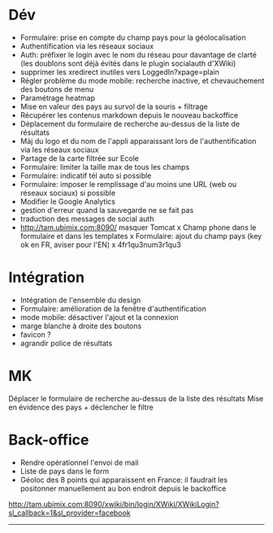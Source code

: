 
# Dév
  - Formulaire: prise en compte du champ pays pour la géolocalisation
  - Authentification via les réseaux sociaux
  - Auth: préfixer le login avec le nom du réseau pour davantage de clarté (les doublons sont déjà évités dans le plugin socialauth d'XWiki)
  - supprimer les xredirect inutiles vers LoggedIn?xpage=plain
  - Régler problème du mode mobile: recherche inactive, et chevauchement des boutons de menu
  - Paramétrage heatmap
  - Mise en valeur des pays au survol de la souris + filtrage
  - Récupérer les contenus markdown depuis le nouveau backoffice
  - Déplacement du formulaire de recherche au-dessus de la liste de résultats
  - Màj du logo et du nom de l'appli apparaissant lors de l'authentification via les réseaux sociaux
  - Partage de la carte filtrée sur Ecole
  - Formulaire: limiter la taille max de tous les champs
  - Formulaire: indicatif tél auto si possible
  - Formulaire: imposer le remplissage d'au moins une URL (web ou réseaux sociaux) si possible
  - Modifier le Google Analytics
  - gestion d'erreur quand la sauvegarde ne se fait pas
  - traduction des messages de social auth
  - http://tam.ubimix.com:8090/ masquer Tomcat
  x Champ phone dans le formulaire et dans les templates
  x Formulaire: ajout du champ pays (key ok en FR, aviser pour l'EN)
  x 4fr1qu3num3r1qu3

# Intégration
  - Intégration de l'ensemble du design
  - Formulaire: amélioration de la fenêtre d'authentification
  - mode mobile: désactiver l'ajout et la connexion
  - marge blanche à droite des boutons
  - favicon ?
  - agrandir police de résultats

# MK
  Déplacer le formulaire de recherche au-dessus de la liste des résultats
  Mise en évidence des pays + déclencher le filtre

# Back-office
  - Rendre opérationnel l'envoi de mail
  - Liste de pays dans le form
  - Géoloc des 8 points qui apparaissent en France: il faudrait les positonner manuellement au bon endroit depuis le backoffice

  http://tam.ubimix.com:8090/xwiki/bin/login/XWiki/XWikiLogin?sl_callback=1&sl_provider=facebook















________________________________
